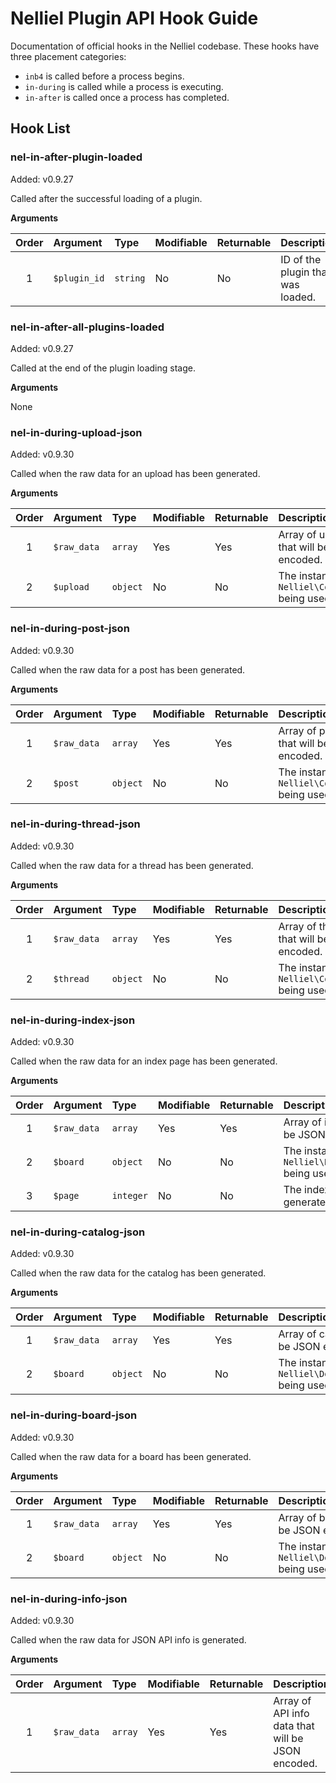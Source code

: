# Nelliel Plugin API Hook Guide
Documentation of official hooks in the Nelliel codebase. These hooks have three placement categories:
 - `inb4` is called before a process begins.
 - `in-during` is called while a process is executing.
 - `in-after` is called once a process has completed.

## Hook List

### nel-in-after-plugin-loaded
Added: v0.9.27

Called after the successful loading of a plugin.
 
**Arguments**

|Order|Argument    |Type    |Modifiable|Returnable|Description|                               
|:---:|:-----------|:-------|:---------|:---------|:----------|
|1    |`$plugin_id`|`string`|No        |No        |ID of the plugin that was loaded.|

### nel-in-after-all-plugins-loaded
Added: v0.9.27

Called at the end of the plugin loading stage.
 
**Arguments**

None

### nel-in-during-upload-json
Added: v0.9.30

Called when the raw data for an upload has been generated.
 
**Arguments**

|Order|Argument   |Type    |Modifiable|Returnable|Description|                               
|:---:|:----------|:-------|:---------|:---------|:----------|
|1    |`$raw_data`|`array` |Yes       |Yes       |Array of upload data that will be JSON encoded.|
|2    |`$upload`  |`object`|No        |No        |The instance of `Nelliel\Content\Upload` being used.|

### nel-in-during-post-json
Added: v0.9.30

Called when the raw data for a post has been generated.
 
**Arguments**

|Order|Argument   |Type    |Modifiable|Returnable|Description|                               
|:---:|:----------|:-------|:---------|:---------|:----------|
|1    |`$raw_data`|`array` |Yes       |Yes       |Array of post data that will be JSON encoded.|
|2    |`$post`    |`object`|No        |No        |The instance of `Nelliel\Content\Post` being used.|

### nel-in-during-thread-json
Added: v0.9.30

Called when the raw data for a thread has been generated.
 
**Arguments**

|Order|Argument   |Type    |Modifiable|Returnable|Description|                               
|:---:|:----------|:-------|:---------|:---------|:----------|
|1    |`$raw_data`|`array` |Yes       |Yes       |Array of thread data that will be JSON encoded.|
|2    |`$thread`  |`object`|No        |No        |The instance of `Nelliel\Content\Thread` being used.|

### nel-in-during-index-json
Added: v0.9.30

Called when the raw data for an index page has been generated.
 
**Arguments**

|Order|Argument   |Type     |Modifiable|Returnable|Description|                               
|:---:|:----------|:--------|:---------|:---------|:----------|
|1    |`$raw_data`|`array`  |Yes       |Yes       |Array of index data that will be JSON encoded.|
|2    |`$board`   |`object` |No        |No        |The instance of `Nelliel\Domains\DomainBoard` being used.|
|3    |`$page`    |`integer`|No        |No        |The index page being generated.|

### nel-in-during-catalog-json
Added: v0.9.30

Called when the raw data for the catalog has been generated.
 
**Arguments**

|Order|Argument   |Type    |Modifiable|Returnable|Description|                               
|:---:|:----------|:-------|:---------|:---------|:----------|
|1    |`$raw_data`|`array` |Yes       |Yes       |Array of catalog data that will be JSON encoded.|
|2    |`$board`   |`object`|No        |No        |The instance of `Nelliel\Domains\DomainBoard` being used.|

### nel-in-during-board-json
Added: v0.9.30

Called when the raw data for a board has been generated.
 
**Arguments**

|Order|Argument   |Type    |Modifiable|Returnable|Description|                               
|:---:|:----------|:-------|:---------|:---------|:----------|
|1    |`$raw_data`|`array` |Yes       |Yes       |Array of board data that will be JSON encoded.|
|2    |`$board`   |`object`|No        |No        |The instance of `Nelliel\Domains\DomainBoard` being used.|

### nel-in-during-info-json
Added: v0.9.30

Called when the raw data for JSON API info is generated.
 
**Arguments**

|Order|Argument   |Type    |Modifiable|Returnable|Description|                               
|:---:|:----------|:-------|:---------|:---------|:----------|
|1    |`$raw_data`|`array` |Yes       |Yes       |Array of API info data that will be JSON encoded.|
